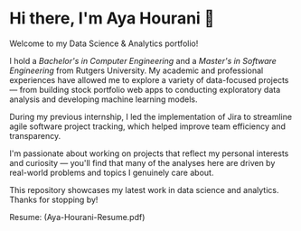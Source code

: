 # Hi there, I'm Aya Hourani 👋

Welcome to my Data Science & Analytics portfolio!

I hold a *Bachelor's in Computer Engineering* and a *Master's in Software Engineering* from Rutgers University. My academic and professional experiences have allowed me to explore a variety of data-focused projects — from building stock portfolio web apps to conducting exploratory data analysis and developing machine learning models.

During my previous internship, I led the implementation of Jira to streamline agile software project tracking, which helped improve team efficiency and transparency.

I'm passionate about working on projects that reflect my personal interests and curiosity — you'll find that many of the analyses here are driven by real-world problems and topics I genuinely care about.

This repository showcases my latest work in data science and analytics. Thanks for stopping by!

Resume: (Aya-Hourani-Resume.pdf)
